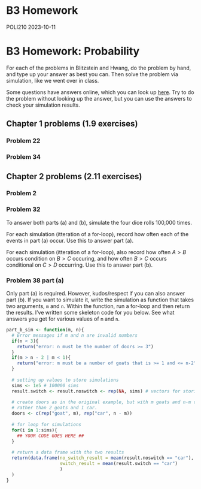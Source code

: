 B3 Homework
================
POLI210
2023-10-11

# B3 Homework: Probability

For each of the problems in Blitzstein and Hwang, do the problem by
hand, and type up your answer as best you can. Then solve the problem
via simulation, like we went over in class.

Some questions have answers online, which you can look up
[here](https://projects.iq.harvard.edu/sites/projects.iq.harvard.edu/files/stat110/files/selected_solutions_blitzstein_hwang_probability_01.pdf).
Try to do the problem without looking up the answer, but you can use the
answers to check your simulation results.

## Chapter 1 problems (1.9 exercises)

### Problem 22

### Problem 34

## Chapter 2 problems (2.11 exercises)

### Problem 2

### Problem 32

To answer both parts (a) and (b), simulate the four dice rolls 100,000
times.

For each simulation (itteration of a for-loop), record how often each of
the events in part (a) occur. Use this to answer part (a).

For each simulation (itteration of a for-loop), also record how often
$A > B$ occurs condition on $B > C$ occuring, and how often $B > C$
occurs conditional on $C > D$ occurring. Use this to answer part (b).

### Problem 38 part (a)

Only part (a) is required. However, kudos/respect if you can also answer
part (b). If you want to simulate it, write the simulation as function
that takes two arguments, `m` and `n`. Within the function, run a
for-loop and then return the results. I’ve written some skeleton code
for you below. See what answers you get for various values of `m` and
`n`.

``` r
part_b_sim <- function(m, n){
  # Error messages if m and n are invalid numbers
  if(n < 3){
    return("error: n must be the number of doors >= 3")
  }
  if(m > n - 2 | m < 1){
    return("error: m must be a number of goats that is >= 1 and <= n-2")
  }
  
  # setting up values to store simulations
  sims <- 1e5 # 100000 sims
  result.switch <- result.noswitch <- rep(NA, sims) # vectors for storing sim results
  
  # create doors as in the original example, but with m goats and n-m cars,
  # rather than 2 goats and 1 car.
  doors <- c(rep("goat", m), rep("car", n - m))
  
  # for loop for simulations
  for(i in 1:sims){
    ## YOUR CODE GOES HERE ##
  }
  
  # return a data frame with the two results
  return(data.frame(no_switch_result = mean(result.noswitch == "car"),
                    switch_result = mean(result.switch == "car")
                    )
  )
}
```
